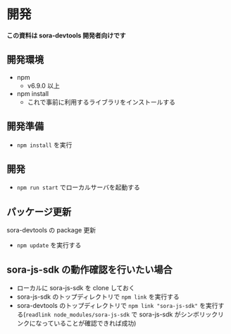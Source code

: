 # 開発

**この資料は sora-devtools 開発者向けです**

## 開発環境

- npm
    - v6.9.0 以上
- npm install
    - これで事前に利用するライブラリをインストールする

## 開発準備

- `npm install` を実行

## 開発
- `npm run start` でローカルサーバを起動する

## パッケージ更新
sora-devtools の package 更新
- `npm update` を実行する

## sora-js-sdk の動作確認を行いたい場合
- ローカルに sora-js-sdk を clone しておく
- sora-js-sdk のトップディレクトリで `npm link` を実行する
- sora-devtools のトップディレクトリで `npm link "sora-js-sdk"` を実行する(`readlink node_modules/sora-js-sdk` で sora-js-sdk がシンボリックリンクになっていることが確認できれば成功)

